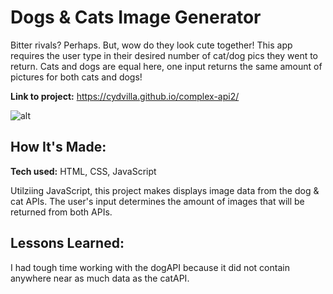 # Dogs & Cats Image Generator 

Bitter rivals? Perhaps. But, wow do they look cute together! This app requires the user type in their desired number of cat/dog pics they went to return. Cats and dogs are equal here, one input returns the same amount of pictures for both cats and dogs!

**Link to project:** https://cydvilla.github.io/complex-api2/

![alt](pets.gif)

## How It's Made:

**Tech used:** HTML, CSS, JavaScript

Utilziing JavaScript, this project makes displays image data from the dog & cat APIs. The user's input determines the amount of images that will be returned from both APIs.
<!-- ## Optimizations
*(optional)*

You don't have to include this section but interviewers *love* that you can not only deliver a final product that looks great but also functions efficiently. Did you write something then refactor it later and the result was 5x faster than the original implementation? Did you cache your assets? Things that you write in this section are **GREAT** to bring up in interviews and you can use this section as reference when studying for technical interviews! -->

## Lessons Learned:

I had tough time working with the dogAPI because it did not contain anywhere near as much data as the catAPI. 
